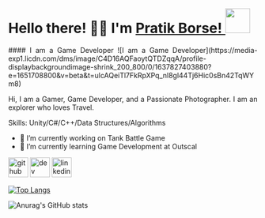 
# Hello there! 👋🏻 I'm <a href="https://www.linkedin.com/in/PratikKailasBorse/" target="_blank"> Pratik Borse! </a> <img src="https://i.imgur.com/veZrcC7.gif"  width="50" />

<div align="justify">
#### I am a Game Developer
![I am a Game Developer](https://media-exp1.licdn.com/dms/image/C4D16AQFaoytQTDZqqA/profile-displaybackgroundimage-shrink_200_800/0/1637827403880?e=1651708800&v=beta&t=ulcAQeiTl7FkRpXPq_nl8gl44Tj6Hic0sBn42TqWYm8)

Hi, I am a Gamer, Game Developer, and a Passionate Photographer. I am an explorer who loves Travel. 

Skills: Unity/C#/C++/Data Structures/Algorithms

- 🔭 I’m currently working on Tank Battle Game 
- 🌱 I’m currently learning Game Development at Outscal 


[<img src='https://cdn.jsdelivr.net/npm/simple-icons@3.0.1/icons/github.svg' alt='github' height='40'>](https://github.com/Zepar99)  [<img src='https://cdn.jsdelivr.net/npm/simple-icons@3.0.1/icons/dev-dot-to.svg' alt='dev' height='40'>](https://dev.to/Zepar99)  [<img src='https://cdn.jsdelivr.net/npm/simple-icons@3.0.1/icons/linkedin.svg' alt='linkedin' height='40'>](https://www.linkedin.com/in/PratikKailasBorse/)  

[![Top Langs](https://github-readme-stats.vercel.app/api/top-langs/?username=Zepar99)](https://github.com/anuraghazra/github-readme-stats)

![Anurag's GitHub stats](https://github-readme-stats.vercel.app/api?username=Zepar99&theme=github_dark)

